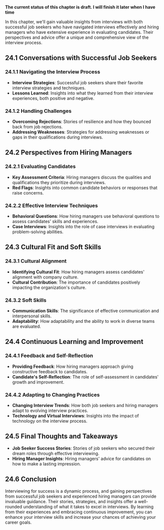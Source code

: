 **The current status of this chapter is draft. I will finish it later when I have time**

In this chapter, we'll gain valuable insights from interviews with both successful job seekers who have navigated interviews effectively and hiring managers who have extensive experience in evaluating candidates. Their perspectives and advice offer a unique and comprehensive view of the interview process.

24.1 **Conversations with Successful Job Seekers**
--------------------------------------------------

### 24.1.1 **Navigating the Interview Process**

* **Interview Strategies**: Successful job seekers share their favorite interview strategies and techniques.
* **Lessons Learned**: Insights into what they learned from their interview experiences, both positive and negative.

### 24.1.2 **Handling Challenges**

* **Overcoming Rejections**: Stories of resilience and how they bounced back from job rejections.
* **Addressing Weaknesses**: Strategies for addressing weaknesses or gaps in their qualifications during interviews.

24.2 **Perspectives from Hiring Managers**
------------------------------------------

### 24.2.1 **Evaluating Candidates**

* **Key Assessment Criteria**: Hiring managers discuss the qualities and qualifications they prioritize during interviews.
* **Red Flags**: Insights into common candidate behaviors or responses that raise concerns.

### 24.2.2 **Effective Interview Techniques**

* **Behavioral Questions**: How hiring managers use behavioral questions to assess candidates' skills and experiences.
* **Case Interviews**: Insights into the role of case interviews in evaluating problem-solving abilities.

24.3 **Cultural Fit and Soft Skills**
-------------------------------------

### 24.3.1 **Cultural Alignment**

* **Identifying Cultural Fit**: How hiring managers assess candidates' alignment with company culture.
* **Cultural Contribution**: The importance of candidates positively impacting the organization's culture.

### 24.3.2 **Soft Skills**

* **Communication Skills**: The significance of effective communication and interpersonal skills.
* **Adaptability**: How adaptability and the ability to work in diverse teams are evaluated.

24.4 **Continuous Learning and Improvement**
--------------------------------------------

### 24.4.1 **Feedback and Self-Reflection**

* **Providing Feedback**: How hiring managers approach giving constructive feedback to candidates.
* **Candidate's Self-Reflection**: The role of self-assessment in candidates' growth and improvement.

### 24.4.2 **Adapting to Changing Practices**

* **Changing Interview Trends**: How both job seekers and hiring managers adapt to evolving interview practices.
* **Technology and Virtual Interviews**: Insights into the impact of technology on the interview process.

24.5 **Final Thoughts and Takeaways**
-------------------------------------

* **Job Seeker Success Stories**: Stories of job seekers who secured their dream roles through effective interviewing.
* **Hiring Manager Insights**: Hiring managers' advice for candidates on how to make a lasting impression.

24.6 **Conclusion**
-------------------

Interviewing for success is a dynamic process, and gaining perspectives from successful job seekers and experienced hiring managers can provide invaluable guidance. Their stories, strategies, and insights offer a well-rounded understanding of what it takes to excel in interviews. By learning from their experiences and embracing continuous improvement, you can enhance your interview skills and increase your chances of achieving your career goals.
